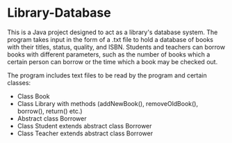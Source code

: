 # Library-Database
This is a Java project designed to act as a library's database system.
The program takes input in the form of a .txt file to hold a database 
of books with their titles, status, quality, and ISBN. Students and 
teachers can borrow books with different parameters, such as the number
of books which a certain person can borrow or the time which a book may
be checked out.

The program includes text files to be read by the program and certain classes:
- Class Book
- Class Library with methods (addNewBook(), removeOldBook(), borrow(), return() etc.)
- Abstract class Borrower
- Class Student extends abstract class Borrower
- Class Teacher extends abstract class Borrower
